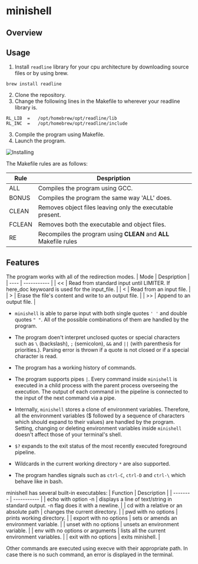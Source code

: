 # minishell

## Overview

## Usage

1. Install `readline` library for your cpu architecture by downloading source files or by using brew.
```
brew install readline
```
2. Clone the repository.
3. Change the following lines in the Makefile to wherever your readline library is.
```
RL_LIB	=	/opt/homebrew/opt/readline/lib
RL_INC	=	/opt/homebrew/opt/readline/include
```
3. Compile the program using Makefile.
4. Launch the program.

![Installing](https://user-images.githubusercontent.com/75085822/205630953-c8e02e04-f3f7-49a9-935e-e2f33eeb4f95.gif)

The Makefile rules are as follows:

| Rule | Despription |
| ---- | ----------- |
| ALL | Compiles the program using GCC. |
| BONUS | Compiles the program the same way 'ALL' does. |
| CLEAN | Removes object files leaving only the executable present. |
| FCLEAN | Removes both the executable and object files. |
| RE | Recompiles the program using **CLEAN** and **ALL** Makefile rules |

## Features

The program works with all of the redirection modes.
| Mode | Despription |
| ---- | ----------- |
| << | Read from standard input until LIMITER. If here_doc keywoard is used for the input_file. |
| < | Read from an input file. |
| \> | Erase the file's content and write to an output file. |
| \>> | Append to an output file. |

- `minishell` is able to parse input with both single quotes `' '` and double quotes `" "`.
All of the possible combinations of them are handled by the program.

- The program doen't interpret unclosed quotes or special characters such as `\` (backslash), `;`
(semicolon), `&&` and `||` (with parenthesis for priorities.). Parsing error is thrown if a quote 
is not closed or if a special character is read.

- The program has a working history of commands.

- The program supports pipes `|`. Every command inside `minishell` is executed in a child process with
the parent process overseeing the execution. The output of each command in the pipeline is
connected to the input of the next command via a pipe.

- Internally, `minishell` stores a clone of environment variables. Therefore, all the environment variables ($ followed by
a sequence of characters which should expand to their values) are handled by the program. Setting, changing or 
deleting environment variables inside `minishell` doesn't affect those of your terminal's shell.

- `$?` expands to the exit status of the most recently executed foreground pipeline.

- Wildcards in the current working directory `*` are also supported.

- The program handles signals such as `ctrl-C`, `ctrl-D` and `ctrl-\` which behave like in bash.

minishell has several built-in executables:
| Function | Description |
| -------- | ----------- |
| echo with option -n | displays a line of text/string in standard output. -n flag does it with a newline. |
| cd with a relative or an absolute path | changes the current directory. |
| pwd with no options | prints working directory. |
| export with no options | sets or amends an environment variable. |
| unset with no options | unsets an environment variable. |
| env with no options or arguments | lists all the current environment variables. |
| exit with no options | exits minishell. |

Other commands are executed using execve with their appropriate path. 
In case there is no such command, an error is displayed in the terminal.
